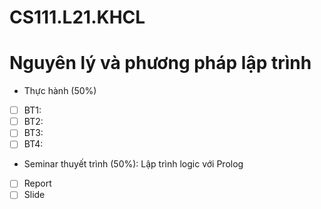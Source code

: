 # CS111.L21.KHCL
# Nguyên lý và phương pháp lập trình

- Thực hành (50%)
- [ ] BT1: 
- [ ] BT2:
- [ ] BT3:
- [ ] BT4:

- Seminar thuyết trình (50%): Lập trình logic với Prolog
- [ ] Report
- [ ] Slide
